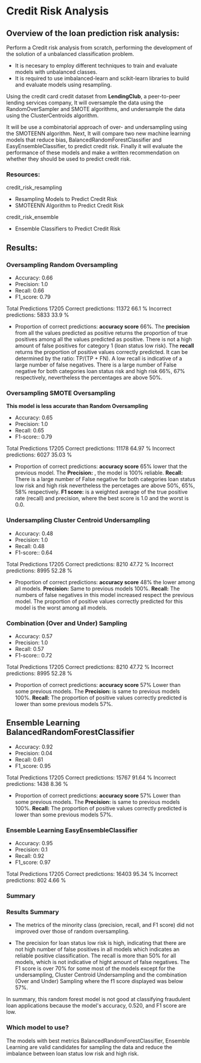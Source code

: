 # Credit Risk Analysis
## Overview of the loan prediction risk analysis:

Perform a Credit risk analysis from scratch, performing the development of the solution of a unbalanced classification problem.

- It is necesary to employ different techniques to train and evaluate models with unbalanced classes. 
- It is required to use imbalanced-learn and scikit-learn libraries to build and evaluate models using resampling.

Using the credit card credit dataset from **LendingClub**, a peer-to-peer lending services company, It will oversample the data using the RandomOverSampler and SMOTE algorithms, and undersample the data using the ClusterCentroids algorithm.

It will be use a combinatorial approach of over- and undersampling using the SMOTEENN algorithm. Next, It will compare two new machine learning models that reduce bias, BalancedRandomForestClassifier and EasyEnsembleClassifier, to predict credit risk. Finally it will evaluate the performance of these models and make a written recommendation on whether they should be used to predict credit risk.

### Resources: 
credit_risk_resampling
  * Resampling Models to Predict Credit Risk
  * SMOTEENN Algorithm to Predict Credit Risk

credit_risk_ensemble
  * Ensemble Classifiers to Predict Credit Risk



## Results:

### Oversampling **Random Oversampling**

- Accuracy: 0.66
- Precision: 1.0
- Recall: 0.66
- F1_score: 0.79

Total Predictions 17205
Correct predictions: 11372 66.1 %
Incorrect predictions: 5833 33.9 %

* Proportion of correct predictions: **accuracy score** 66%. The **precision** from all the values predicted as positive returns the proportion of true positives among all the values predicted as positive. There is not a high amount of false positives for category 1 (loan status low risk). The **recall** returns the proportion of positive values correctly predicted. It can be determined by the ratio: TP/(TP + FN). A low recall is indicative of a large number of false negatives. There is a large number of False negative for both categories loan status risk and high risk 66%, 67% respectively, nevertheless the percentages are above 50%.

### Oversampling **SMOTE Oversampling**
**This model is less accurate than Random Oversampling**

- Accuracy: 0.65
- Precision: 1.0
- Recall: 0.65
- F1-score:: 0.79 

Total Predictions 17205
Correct predictions: 11178 64.97 %
Incorrect predictions: 6027 35.03 %

* Proportion of correct predictions: **accuracy score** 65% lower that the previous model. The **Precision:** , the model is 100% reliable. **Recall:** There is a large number of False negative for both categories loan status low risk and high risk nevertheless the percetages are above 50%, 65%, 58% respectively. **F1 score:** is a weighted average of the true positive rate (recall) and precision, where the best score is 1.0 and the worst is 0.0.

### Undersampling **Cluster Centroid Undersampling**

- Accuracy: 0.48
- Precision: 1.0
- Recall: 0.48
- F1-score:: 0.64 

Total Predictions 17205
Correct predictions: 8210 47.72 %
Incorrect predictions: 8995 52.28 %

* Proportion of correct predictions: **accuracy score** 48% the lower among all models. **Precision:** Same to previous models 100%. **Recall:** The numbers of false negatives in this model increased respect the previous model. The proportion of positive values correctly predicted for this model is the worst among all models.

### **Combination (Over and Under) Sampling**

- Accuracy: 0.57
- Precision: 1.0
- Recall: 0.57
- F1-score:: 0.72 

Total Predictions 17205
Correct predictions: 8210 47.72 %
Incorrect predictions: 8995 52.28 %

* Proportion of correct predictions: **accuracy score** 57% Lower than some previous models. The **Precision:** is same to previous models 100%. **Recall:** The proportion of positive values correctly predicted is lower than some previous models 57%.

## Ensemble Learning **BalancedRandomForestClassifier**

- Accuracy: 0.92
- Precision: 0.04
- Recall: 0.61
- F1_score: 0.95

Total Predictions 17205
Correct predictions: 15767 91.64 %
Incorrect predictions: 1438 8.36 %

* Proportion of correct predictions: **accuracy score** 57% Lower than some previous models. The **Precision:** is same to previous models 100%. **Recall:** The proportion of positive values correctly predicted is lower than some previous models 57%.

 ### Ensemble Learning **EasyEnsembleClassifier** 
 
- Accuracy: 0.95
- Precision: 0.1
- Recall: 0.92
- F1_score: 0.97

Total Predictions 17205
Correct predictions: 16403 95.34 %
Incorrect predictions: 802 4.66 %

### Summary

### Results Summary

* The metrics of the minority class (precision, recall, and F1 score) did not improved over those of random oversampling.

* The precision for loan status low risk is high, indicating that there are not high number of false positives in all models which indicates an reliable positive classification. The recall is more than 50% for all models, which is not indicative of hight amount of false negatives. The F1 score is over 70% for some most of the models except for the undersampling, Cluster Centroid Undersampling and the combination (Over and Under) Sampling where the f1 score displayed was below 57%.

In summary, this random forest model is not good at classifying fraudulent loan applications because the model's accuracy, 0.520, and F1 score are low.


### Which model to use?

The models with best metrics BalancedRandomForestClassifier, Ensemble Learning are valid candidates for sampling the data and reduce the imbalance between loan status low risk and high risk. 
